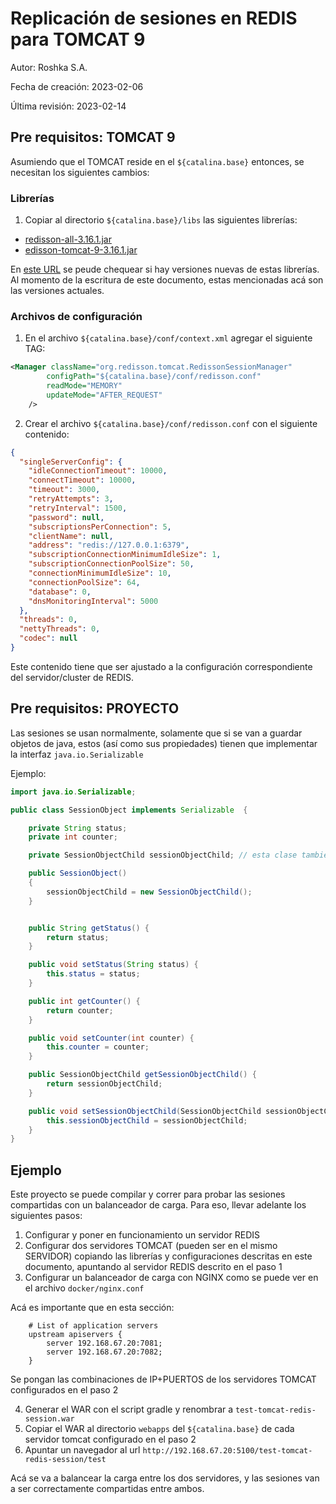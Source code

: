 # Replicación de sesiones en REDIS para TOMCAT 9

Autor: Roshka S.A.

Fecha de creación: 2023-02-06

Última revisión: 2023-02-14

## Pre requisitos: TOMCAT 9

Asumiendo que el TOMCAT reside en el `${catalina.base}` entonces, se necesitan los siguientes cambios:

### Librerías

1. Copiar al directorio `${catalina.base}/libs` las siguientes librerías:

* [redisson-all-3.16.1.jar](https://repository.sonatype.org/service/local/artifact/maven/redirect?r=central-proxy&g=org.redisson&a=redisson-all&v=3.16.1&e=jar)
* [edisson-tomcat-9-3.16.1.jar](https://repository.sonatype.org/service/local/artifact/maven/redirect?r=central-proxy&g=org.redisson&a=redisson-tomcat-9&v=3.16.1&e=jar)

En [este URL](https://redisson.org/articles/redis-based-tomcat-session-management.html) se peude chequear si hay versiones nuevas de estas librerías. Al momento de la escritura de este documento, estas mencionadas acá son las versiones actuales.

### Archivos de configuración

1. En el archivo `${catalina.base}/conf/context.xml` agregar el siguiente TAG:

```xml
<Manager className="org.redisson.tomcat.RedissonSessionManager"
        configPath="${catalina.base}/conf/redisson.conf"
        readMode="MEMORY"
        updateMode="AFTER_REQUEST"
    />
```

2. Crear el archivo `${catalina.base}/conf/redisson.conf` con el siguiente contenido:

```json
{
  "singleServerConfig": {
    "idleConnectionTimeout": 10000,
    "connectTimeout": 10000,
    "timeout": 3000,
    "retryAttempts": 3,
    "retryInterval": 1500,
    "password": null,
    "subscriptionsPerConnection": 5,
    "clientName": null,
    "address": "redis://127.0.0.1:6379",
    "subscriptionConnectionMinimumIdleSize": 1,
    "subscriptionConnectionPoolSize": 50,
    "connectionMinimumIdleSize": 10,
    "connectionPoolSize": 64,
    "database": 0,
    "dnsMonitoringInterval": 5000
  },
  "threads": 0,
  "nettyThreads": 0,
  "codec": null
}
```

Este contenido tiene que ser ajustado a la configuración correspondiente del servidor/cluster de REDIS.

## Pre requisitos: PROYECTO

Las sesiones se usan normalmente, solamente que si se van a guardar objetos de java, estos (así como sus propiedades) tienen que implementar la interfaz `java.io.Serializable`

Ejemplo:

```java
import java.io.Serializable;

public class SessionObject implements Serializable  {

    private String status;
    private int counter;

    private SessionObjectChild sessionObjectChild; // esta clase también tiene que implementar java.io.Serializable

    public SessionObject()
    {
        sessionObjectChild = new SessionObjectChild();
    }


    public String getStatus() {
        return status;
    }

    public void setStatus(String status) {
        this.status = status;
    }

    public int getCounter() {
        return counter;
    }

    public void setCounter(int counter) {
        this.counter = counter;
    }

    public SessionObjectChild getSessionObjectChild() {
        return sessionObjectChild;
    }

    public void setSessionObjectChild(SessionObjectChild sessionObjectChild) {
        this.sessionObjectChild = sessionObjectChild;
    }
}
```

## Ejemplo

Este proyecto se puede compilar y correr para probar las sesiones compartidas con un balanceador de carga. Para eso, llevar adelante los siguientes pasos:

1. Configurar y poner en funcionamiento un servidor REDIS
2. Configurar dos servidores TOMCAT (pueden ser en el mismo SERVIDOR) copiando las librerías y configuraciones descritas en este documento, apuntando al servidor REDIS descrito en el paso 1
3. Configurar un balanceador de carga con NGINX como se puede ver en el archivo `docker/nginx.conf`

Acá es importante que en esta sección:

```
    # List of application servers
    upstream apiservers {
        server 192.168.67.20:7081;
        server 192.168.67.20:7082;
    }
```

Se pongan las combinaciones de IP+PUERTOS de los servidores TOMCAT configurados en el paso 2

4. Generar el WAR con el script gradle y renombrar a `test-tomcat-redis-session.war`
5. Copiar el WAR al directorio `webapps` del `${catalina.base}` de cada servidor tomcat configurado en el paso 2
6. Apuntar un navegador al url `http://192.168.67.20:5100/test-tomcat-redis-session/test`

Acá se va a balancear la carga entre los dos servidores, y las sesiones van a ser correctamente compartidas entre ambos.
